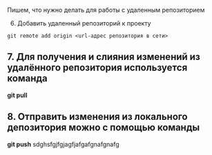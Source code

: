 Пишем, что нужно делать для работы с удаленным репозиторием



6. Добавить удаленный репозиторий к проекту
```
git remote add origin <url-адрес репозитория в сети>
```
## 7. Для получения и слияния изменений из удалённого репозитория используется команда 

**git pull**

## 8. Отправить изменения из локального депозитория можно с помощью команды

**git push**
sdghsfgjfgjagfjafgafgnafgnafg
